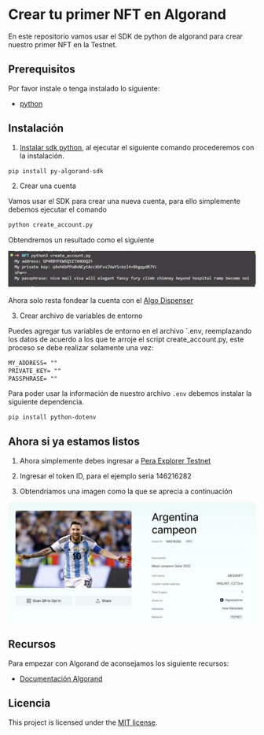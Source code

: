 # Crear tu primer NFT en Algorand

En este repositorio vamos usar el SDK de python de algorand para crear nuestro primer NFT en la Testnet.


## Prerequisitos

Por favor instale o tenga instalado lo siguiente:

- [python](https://www.python.org/downloads/)

## Instalación

1. [Instalar sdk python](https://github.com/algorand/py-algorand-sdk), al ejecutar el siguiente comando procederemos con la instalación.

```bash
pip install py-algorand-sdk 
```

2. Crear una cuenta

Vamos usar el SDK para crear una nueva cuenta, para ello simplemente debemos ejecutar el comando

```bash
python create_account.py
```

Obtendremos un resultado como el siguiente

![Crear cuenta](image/create_account.jpg)

Ahora solo resta fondear la cuenta con el [Algo Dispenser](https://dispenser.testnet.aws.algodev.network/)

3. Crear archivo de variables de entorno

Puedes agregar tus variables de entorno en el archivo `.env, reemplazando los datos de acuerdo a los que te arroje el script create_account.py, este proceso se debe realizar solamente una vez:

```
MY_ADDRESS= ""
PRIVATE_KEY= ""
PASSPHRASE= ""
```
Para poder usar la información de nuestro archivo `.env` debemos instalar la siguiente dependencia.

```bash
pip install python-dotenv
```



## Ahora si ya estamos listos 

1. Ahora simplemente debes ingresar a [Pera Explorer Testnet](https://testnet.explorer.perawallet.app/)

2. Ingresar el token ID, para el ejemplo seria 146216282

3. Obtendriamos una imagen como la que se aprecia a continuación

![NFT en explorer](image/nft.png)




## Recursos

Para empezar con Algorand de aconsejamos los siguiente recursos:

* [Documentación Algorand](https://developer.algorand.org/)


## Licencia

This project is licensed under the [MIT license](LICENSE).
